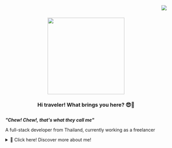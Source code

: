 <div align="right">
  <img src="https://visitor-badge.laobi.icu/badge?page_id=chewji9875.chewji9875&left_text=Travelers"  />
</div>

###
<div align="center">
  <img height="240" src="https://github.com/Chewji9875/Chewji9875/assets/126886556/90bc96d4-d1bc-41bc-8521-7090b73a6997"  />
</div>

###
<h3 align="center">Hi traveler! What brings you here? 😎👊</h3>


###
<h2></h2>

***"Chew! Chew!, that's what they call me"***

A full-stack developer from Thailand, currently working as a freelancer
<details>
    <summary>📜 Click here! Discover more about me!</summary>

###

<h2> My skills  </h2>

### Web technologies 🧑‍💻
- JavaScript
- TypeScript
- React
- Vue
- HTML, CSS, Tailwind
- PHP
- Laravel
- SQL

### Tools ⚙️
- JetBrains
- Docker
- Github

### Languages 🌎

| Language | Proficiency |
| -------- | ----------- |
| English  | B1          |
| Thai     | Native      |



<h2 align="left"> Contacts </h2>

<div align="left">
  <a href="[Real](https://youtu.be/2qBlE2-WL60)" target="_blank">
    <img src="https://img.shields.io/static/v1?message=Gmail&logo=gmail&label=&color=D14836&logoColor=white&labelColor=&style=for-the-badge" height="25" alt="gmail logo"  />
  </a>
</div>

</details>
<h2></h2>


